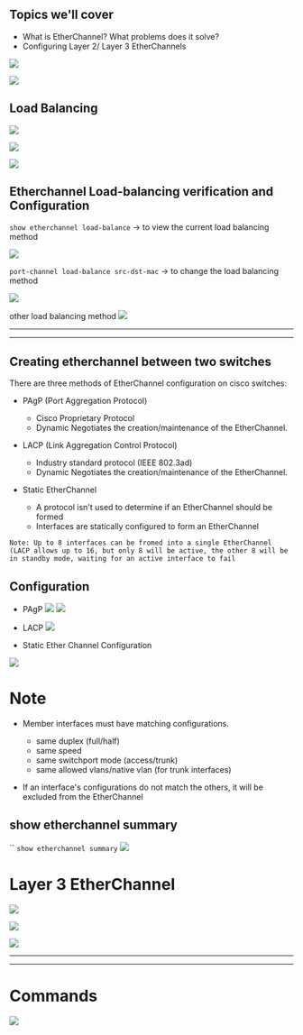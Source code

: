 
## Topics we'll cover

- What is EtherChannel? What problems does it solve?
- Configuring Layer 2/ Layer 3 EtherChannels



![](images/Pasted%20image%2020231028145911.png)

![](images/Pasted%20image%2020231028150003.png)




## Load Balancing


![](images/Pasted%20image%2020231028145942.png)

![](images/Pasted%20image%2020231028150039.png)

![](images/Pasted%20image%2020231028150111.png)


## Etherchannel Load-balancing verification and Configuration



`show etherchannel load-balance` -> to view the current load balancing method

![](images/Pasted%20image%2020231028150326.png)

`port-channel load-balance src-dst-mac` -> to change the load balancing method

![](images/Pasted%20image%2020231028152444.png)

other load balancing method
![](images/Pasted%20image%2020231028152512.png)


---
----


## Creating etherchannel between two switches


There are three methods of EtherChannel configuration on cisco switches:

- PAgP (Port Aggregation Protocol)
	- Cisco Proprietary Protocol
	- Dynamic Negotiates the creation/maintenance of the EtherChannel.

- LACP (Link Aggregation Control Protocol)
	- Industry standard protocol (IEEE 802.3ad)
	- Dynamic Negotiates the creation/maintenance of the EtherChannel.

- Static EtherChannel
	- A protocol isn't used to determine if an EtherChannel should be formed
	- Interfaces are statically configured to form an EtherChannel

`Note: Up to 8 interfaces can be fromed into a single EtherChannel (LACP allows up to 16, but only 8 will be active, the other 8 will be in standby mode, waiting for an active interface to fail`


## Configuration



- PAgP
![](images/Pasted%20image%2020231028160644.png)
![](images/Pasted%20image%2020231028160732.png)


- LACP
![](images/Pasted%20image%2020231028160812.png)

- Static Ether Channel Configuration

![](images/Pasted%20image%2020231028160941.png)


# Note

- Member interfaces must have matching configurations.
	- same duplex (full/half)
	- same speed
	- same switchport mode (access/trunk)
	- same allowed vlans/native vlan (for trunk interfaces)

- If an interface's configurations do not match the others, it will be excluded from the EtherChannel 


## show etherchannel summary

``
`show etherchannel summary`
![](images/Pasted%20image%2020231028162248.png)




# Layer 3 EtherChannel



![](images/Pasted%20image%2020231028162843.png)

![](images/Pasted%20image%2020231028162857.png)

![](images/Pasted%20image%2020231028162906.png)


----
----



# Commands


![](images/Pasted%20image%2020231028163031.png)